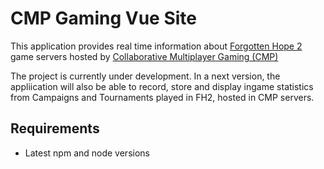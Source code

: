 # CMP Gaming Vue Site

This application provides real time information about 
[Forgotten Hope 2](http://forgottenhope.warumdarum.de/) game servers hosted by 
[Collaborative Multiplayer Gaming (CMP)](https://cmp-gaming.com/)

The project is currently under development. In a next version, the appliication will also 
be able to record, store and display ingame statistics from Campaigns and Tournaments 
played in FH2, hosted in CMP servers.

## Requirements

* Latest npm and node versions

<!-- ## Project Structure

    <image>

## Backend

Data from game servers is retrieved by using [GameQ](https://github.com/Austinb/GameQ) library, and sent using a websocket. 

#### GameQ

See GameQ's readme in backend/GameQ or at project's Github site above.

#### PHP JSON API


```php
    some php code
```


## Frontend

```php
require_once('/path/to/src/GameQ/Autoloader.php');
```

## Backend and Frontend communication

Communication between backend and frontend is stablished using webscokets. A Websocket is TCP communication protocol, 
providing full-duplex communication, unlike HTTP.

In overall terms, a websocket is a persistent communicaction link through internet between the services provider (server) and 
the services consumers (users - web browsers). The persistent connection allows us to create a real-time and asynchronous architecture,
so the clients can see changes in the data as soon as they receive the new data, without page reloads.
Also, as it is full-duplex, clients interacctions are sent through the socket as well, so the servers can handle and react to users's actions.

#### WebSocket

Websocket server has been implemented using PHP and [PHP-Websockets](https://github.com/ghedipunk/PHP-Websockets) project, but
it could have been made without any 3rd party software, or in any other server-side programming language.

At client side, a socket is created using Javascript. This socket attempts to connect to the socket we have opened at the server, and as soon
as the connection is stablished, the client starts to receive data from the socket. Data is received and is the time of the VueJS app to act. -->
